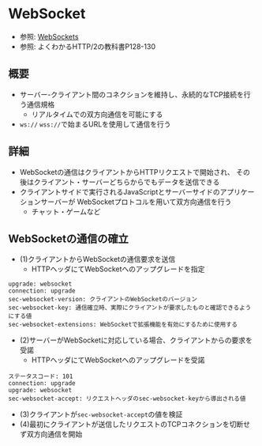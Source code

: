 # WebSocket
- 参照: [WebSockets](https://developer.mozilla.org/ja/docs/Glossary/WebSockets)
- 参照: よくわかるHTTP/2の教科書P128-130

## 概要
- サーバー-クライアント間のコネクションを維持し、永続的なTCP接続を行う通信規格
  - リアルタイムでの双方向通信を可能にする
- `ws://` `wss://`で始まるURLを使用して通信を行う

## 詳細
- WebSocketの通信はクライアントからHTTPリクエストで開始され、
  その後はクライアント・サーバーどちらからでもデータを送信できる
- クライアントサイドで実行されるJavaScriptとサーバーサイドのアプリケーションサーバーが
  WebSocketプロトコルを用いて双方向通信を行う
  - チャット・ゲームなど

## WebSocketの通信の確立
- (1)クライアントからWebSocketの通信要求を送信
  - HTTPヘッダにてWebSocketへのアップグレードを指定
```
upgrade: websocket
connection: upgrade
sec-websocket-version: クライアントのWebSocketのバージョン
sec-websocket-key: 通信確立時、実際にクライアントが要求したものと確認できるようにする値
sec-websocket-extensions: WebSocketで拡張機能を有効にするために使用する
```
- (2)サーバーがWebSocketに対応している場合、クライアントからの要求を受諾
  - HTTPヘッダにてWebSocketへのアップグレードを受諾
```
ステータスコード: 101
connection: upgrade
upgrade: websocket
sec-websocket-accept: リクエストヘッダのsec-websocket-keyから導出される値
```
- (3)クライアントが`sec-websocket-accept`の値を検証
- (4)最初にクライアントが送信したリクエストのTCPコネクションを切断せず双方向通信を開始
